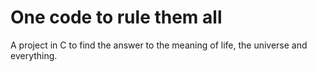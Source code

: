 # One code to rule them all

A project in C to find the answer to the meaning of life, the universe and
everything.
